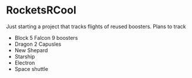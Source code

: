 # RocketsRCool

Just starting a project that tracks flights of reused boosters.
Plans to track
 - Block 5 Falcon 9 boosters
 - Dragon 2 Capusles
 - New Shepard
 - Starship
 - Electron
 - Space shuttle
